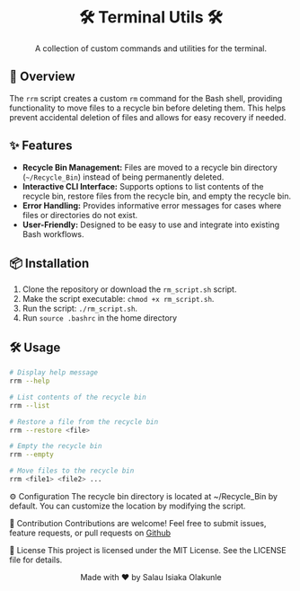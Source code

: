 <div align="center">
  <h1>🛠️ Terminal Utils 🛠️</h1>
  <p>A collection of custom commands and utilities for the terminal.</p>
</div>

## 🚀 Overview

The `rrm` script creates a custom `rm` command for the Bash shell, providing functionality to move files to a recycle bin before deleting them. This helps prevent accidental deletion of files and allows for easy recovery if needed.

## ✨ Features

- **Recycle Bin Management:** Files are moved to a recycle bin directory (`~/Recycle_Bin`) instead of being permanently deleted.
- **Interactive CLI Interface:** Supports options to list contents of the recycle bin, restore files from the recycle bin, and empty the recycle bin.
- **Error Handling:** Provides informative error messages for cases where files or directories do not exist.
- **User-Friendly:** Designed to be easy to use and integrate into existing Bash workflows.

## 📦 Installation

1. Clone the repository or download the `rm_script.sh` script.
2. Make the script executable: `chmod +x rm_script.sh`.
3. Run the script: `./rm_script.sh`.
4. Run `source .bashrc` in the home directory

## 🛠️ Usage

```bash
# Display help message
rrm --help

# List contents of the recycle bin
rrm --list

# Restore a file from the recycle bin
rrm --restore <file>

# Empty the recycle bin
rrm --empty

# Move files to the recycle bin
rrm <file1> <file2> ...
```
⚙️ Configuration
The recycle bin directory is located at ~/Recycle_Bin by default. You can customize the location by modifying the script.

🤝 Contribution
Contributions are welcome! Feel free to submit issues, feature requests, or pull requests on <a href="https://github.com/Olakunle64/Terminal-utils">Github</a>

📝 License
This project is licensed under the MIT License. See the LICENSE file for details.

<div align="center">
  Made with ❤️ by Salau Isiaka Olakunle
</div>

